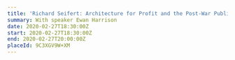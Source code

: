 ```yaml
---
title: 'Richard Seifert: Architecture for Profit and the Post-War Public Sector'
summary: With speaker Ewan Harrison
date: 2020-02-27T18:30:00Z
start: 2020-02-27T18:30:00Z
end: 2020-02-27T20:00:00Z
placeId: 9C3XGV9W+XM
---
```

